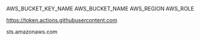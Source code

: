 
AWS_BUCKET_KEY_NAME
AWS_BUCKET_NAME
AWS_REGION
AWS_ROLE

https://token.actions.githubusercontent.com

sts.amazonaws.com
